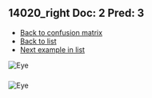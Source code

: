 ## 14020_right Doc: 2 Pred: 3
- [Back to confusion matrix](https://github.com/juliandewit/kaggle_retinopathy/blob/master/matrix.md)
- [Back to list](https://github.com/juliandewit/kaggle_retinopathy/blob/master/lists/23/list.md)
- [Next example in list](https://github.com/juliandewit/kaggle_retinopathy/blob/master/lists/23/14/14021_left.md)

![Eye](https://retinopaty.blob.core.windows.net/size1024/14020_right_2.jpeg)

### 

![Eye]()
